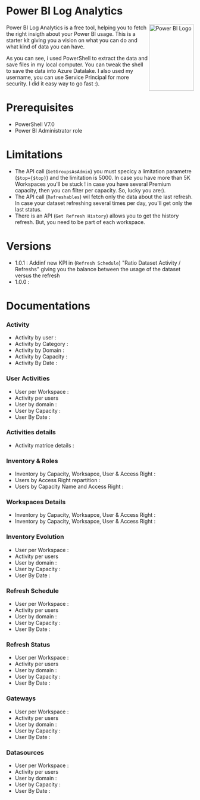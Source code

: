 # Power BI Log Analytics 

<img src="https://images.squarespace-cdn.com/content/v1/57aa0fb1b3db2bbe2dfb5840/1607362034987-W2CCN0CV3112IH7MO9PP/ke17ZwdGBToddI8pDm48kHetbtA8IrNNARGRRAMq6VBZw-zPPgdn4jUwVcJE1ZvWEtT5uBSRWt4vQZAgTJucoTqqXjS3CfNDSuuf31e0tVHhoieEUztzpJSjZ_qXSmFcXEpZNATOgXau2Y02sfc7AN1lH3P2bFZvTItROhWrBJ0/Power+BI+Logo.png" align="right"
     alt="Power BI Logo" width="120" height="178">

Power BI Log Analytics is a free tool, helping you to fetch the right insigth about your Power BI usage. This is a starter kit giving you a vision on what you can do and what
kind of data you can have.

As you can see, i used PowerShell to extract the data and save files in my local computer. You can tweak the shell to save the data into Azure Datalake. I also used my username,
you can use Service Principal for more security. I did it easy way to go fast :).

# Prerequisites

* PowerShell V7.0
* Power BI Administrator role

# Limitations

* The API call (`GetGroupsAsAdmin`) you must specicy a limitation parametre (`$top={$top}`) and the limitation is 5000. In case you have more than 5K Workspaces you'll be stuck ! in case you have several Premium capacity, then you can filter per capacity. So, lucky you are:).
* The API call (`Refreshables`) wil fetch only the data about the last refresh. In case your dataset refreshing several times per day, you'll get only the last status.
* There is an API (`Get Refresh History`) allows you to get the history refresh. But, you need to be part of each workspace.

# Versions
* 1.0.1 : Addinf new KPI in (`Refresh Schedule`) "Ratio Dataset Activity / Refreshs" giving you the balance between the usage of the dataset versus the refresh
* 1.0.0 : 

# Documentations
     
### Activity
- Activity by user :
- Activity by Category : 
- Activity by Domain : 
- Activity by Capacity : 
- Activity By Date : 

### User Activities
- User per Workspace : 
- Activity per users
- User by domain : 
- User by Capacity : 
- User By Date : 

### Activities details
- Activity matrice details : 

### Inventory & Roles
- Inventory by Capacity, Worksapce, User & Access Right : 
- Users by Access Right repartition : 
- Users by Capacity Name and Access Right : 

### Workspaces Details
- Inventory by Capacity, Worksapce, User & Access Right : 
- Inventory by Capacity, Worksapce, User & Access Right : 

### Inventory Evolution
- User per Workspace : 
- Activity per users
- User by domain : 
- User by Capacity : 
- User By Date : 

### Refresh Schedule
- User per Workspace : 
- Activity per users
- User by domain : 
- User by Capacity : 
- User By Date : 

### Refresh Status
- User per Workspace : 
- Activity per users
- User by domain : 
- User by Capacity : 
- User By Date : 

### Gateways
- User per Workspace : 
- Activity per users
- User by domain : 
- User by Capacity : 
- User By Date : 

### Datasources
- User per Workspace : 
- Activity per users
- User by domain : 
- User by Capacity : 
- User By Date : 
